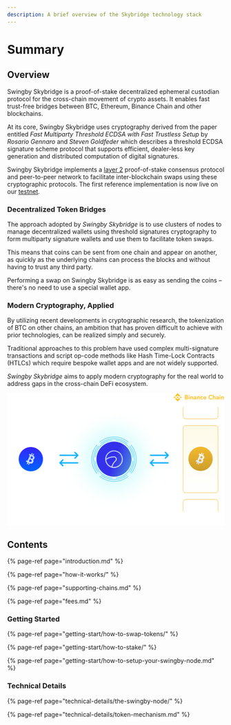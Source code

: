 ```yaml
---
description: A brief overview of the Skybridge technology stack
---
```


# Summary

## Overview

Swingby Skybridge is a proof-of-stake decentralized ephemeral custodian protocol for the cross-chain movement of crypto assets. It enables fast trust-free bridges between BTC, Ethereum, Binance Chain and other blockchains.

At its core, Swingby Skybridge uses cryptography derived from the paper entitled _Fast Multiparty Threshold ECDSA with Fast Trustless Setup_ by _Rosario Gennaro_ and _Steven Goldfeder_ which describes a threshold ECDSA signature scheme protocol that supports efficient, dealer-less key generation and distributed computation of digital signatures.

Swingby Skybridge implements a [layer 2](https://www.binance.vision/glossary/layer-2) proof-of-stake consensus protocol and peer-to-peer network to facilitate inter-blockchain swaps using these cryptographic protocols. The first reference implementation is now live on our [testnet](https://bridge-testnet.swingby.network).

### Decentralized Token Bridges

The approach adopted by _Swingby Skybridge_ is to use clusters of nodes to manage decentralized wallets using threshold signatures cryptography to form multiparty signature wallets and use them to facilitate token swaps.

This means that coins can be sent from one chain and appear on another, as quickly as the underlying chains can process the blocks and without having to trust any third party.

Performing a swap on Swingby Skybridge is as easy as sending the coins – there's no need to use a special wallet app.

### **Modern Cryptography, Applied**

By utilizing recent developments in cryptographic research, the tokenization of BTC on other chains, an ambition that has proven difficult to achieve with prior technologies, can be realized simply and securely.

Traditional approaches to this problem have used complex multi-signature transactions and script op-code methods like Hash Time-Lock Contracts \(HTLCs\) which require bespoke wallet apps and are not widely supported. 

_Swingby Skybridge_ aims to apply modern cryptography for the real world to address gaps in the cross-chain DeFi ecosystem.

![BTC token on the Binance Chain](.gitbook/assets/img_skybridge.png)

## Contents

{% page-ref page="introduction.md" %}

{% page-ref page="how-it-works/" %}

{% page-ref page="supporting-chains.md" %}

{% page-ref page="fees.md" %}

### Getting Started

{% page-ref page="getting-start/how-to-swap-tokens/" %}

{% page-ref page="getting-start/how-to-stake/" %}

{% page-ref page="getting-start/how-to-setup-your-swingby-node.md" %}

### Technical Details

{% page-ref page="technical-details/the-swingby-node/" %}

{% page-ref page="technical-details/token-mechanism.md" %}





